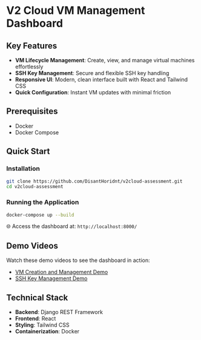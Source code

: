 # V2 Cloud VM Management Dashboard

## Key Features

- **VM Lifecycle Management**: Create, view, and manage virtual machines effortlessly
- **SSH Key Management**: Secure and flexible SSH key handling
- **Responsive UI**: Modern, clean interface built with React and Tailwind CSS
- **Quick Configuration**: Instant VM updates with minimal friction

## Prerequisites

- Docker
- Docker Compose

## Quick Start

### Installation

```bash
git clone https://github.com/DisantHoridnt/v2cloud-assessment.git
cd v2cloud-assessment
```

### Running the Application

```bash
docker-compose up --build
```

🌐 Access the dashboard at: `http://localhost:8000/`

## Demo Videos

Watch these demo videos to see the dashboard in action:

- [VM Creation and Management Demo](https://drive.google.com/file/d/13FTynGnsIHh9Xae0-B7pfDmMUNolCdm-/preview)
- [SSH Key Management Demo](https://drive.google.com/file/d/1C1RLCj49lDl9be0soLVdt1C2ZNKqxWlm/preview)

## Technical Stack

- **Backend**: Django REST Framework
- **Frontend**: React
- **Styling**: Tailwind CSS
- **Containerization**: Docker